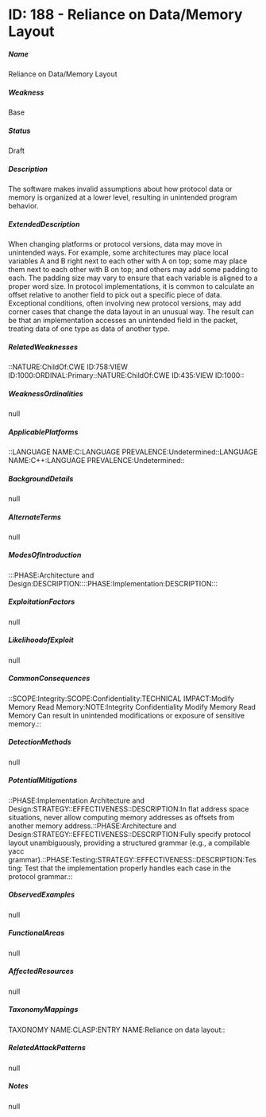 # ID: 188 - Reliance on Data/Memory Layout
<h5>Name</h5>Reliance on Data/Memory Layout
<h5>Weakness</h5>Base
<h5>Status</h5>Draft
<h5>Description</h5>The software makes invalid assumptions about how protocol data or memory is organized at a lower level, resulting in unintended program behavior.
<h5>ExtendedDescription</h5>When changing platforms or protocol versions, data may move in unintended ways. For example, some architectures may place local variables A and B right next to each other with A on top; some may place them next to each other with B on top; and others may add some padding to each. The padding size may vary to ensure that each variable is aligned to a proper word size. In protocol implementations, it is common to calculate an offset relative to another field to pick out a specific piece of data. Exceptional conditions, often involving new protocol versions, may add corner cases that change the data layout in an unusual way. The result can be that an implementation accesses an unintended field in the packet, treating data of one type as data of another type.
<h5>RelatedWeaknesses</h5>::NATURE:ChildOf:CWE ID:758:VIEW ID:1000:ORDINAL:Primary::NATURE:ChildOf:CWE ID:435:VIEW ID:1000::
<h5>WeaknessOrdinalities</h5>null
<h5>ApplicablePlatforms</h5>::LANGUAGE NAME:C:LANGUAGE PREVALENCE:Undetermined::LANGUAGE NAME:C++:LANGUAGE PREVALENCE:Undetermined::
<h5>BackgroundDetails</h5>null
<h5>AlternateTerms</h5>null
<h5>ModesOfIntroduction</h5>:::PHASE:Architecture and Design:DESCRIPTION::::PHASE:Implementation:DESCRIPTION:::
<h5>ExploitationFactors</h5>null
<h5>LikelihoodofExploit</h5>null
<h5>CommonConsequences</h5>::SCOPE:Integrity:SCOPE:Confidentiality:TECHNICAL IMPACT:Modify Memory Read Memory:NOTE:Integrity Confidentiality Modify Memory Read Memory Can result in unintended modifications or exposure of sensitive memory.::
<h5>DetectionMethods</h5>null
<h5>PotentialMitigations</h5>::PHASE:Implementation Architecture and Design:STRATEGY::EFFECTIVENESS::DESCRIPTION:In flat address space situations, never allow computing memory addresses as offsets from another memory address.::PHASE:Architecture and Design:STRATEGY::EFFECTIVENESS::DESCRIPTION:Fully specify protocol layout unambiguously, providing a structured grammar (e.g., a compilable yacc grammar).::PHASE:Testing:STRATEGY::EFFECTIVENESS::DESCRIPTION:Testing: Test that the implementation properly handles each case in the protocol grammar.::
<h5>ObservedExamples</h5>null
<h5>FunctionalAreas</h5>null
<h5>AffectedResources</h5>null
<h5>TaxonomyMappings</h5>TAXONOMY NAME:CLASP:ENTRY NAME:Reliance on data layout::
<h5>RelatedAttackPatterns</h5>null
<h5>Notes</h5>null

